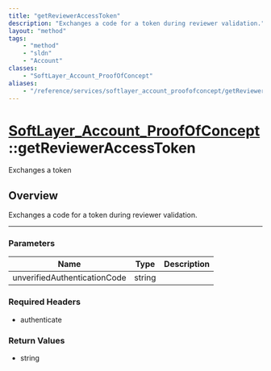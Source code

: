 ```yaml
---
title: "getReviewerAccessToken"
description: "Exchanges a code for a token during reviewer validation."
layout: "method"
tags:
    - "method"
    - "sldn"
    - "Account"
classes:
    - "SoftLayer_Account_ProofOfConcept"
aliases:
    - "/reference/services/softlayer_account_proofofconcept/getReviewerAccessToken"
---
```

# [SoftLayer_Account_ProofOfConcept](/reference/services/SoftLayer_Account_ProofOfConcept)::getReviewerAccessToken

Exchanges a token


## Overview 
Exchanges a code for a token during reviewer validation. 

-----

### Parameters 
|Name | Type | Description |
| --- | --- | --- |
|unverifiedAuthenticationCode| string| |


### Required Headers
* authenticate


### Return Values
* string




